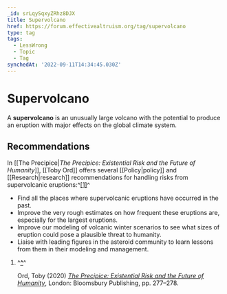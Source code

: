```yaml
---
_id: srLqySqxyZRhz8DJX
title: Supervolcano
href: https://forum.effectivealtruism.org/tag/supervolcano
type: tag
tags:
  - LessWrong
  - Topic
  - Tag
synchedAt: '2022-09-11T14:34:45.030Z'
---
```

# Supervolcano

A **supervolcano** is an unusually large volcano with the potential to produce an eruption with major effects on the global climate system.

Recommendations
---------------

In [[The Precipice|*The Precipice: Existential Risk and the Future of Humanity*]], [[Toby Ord]] offers several [[Policy|policy]] and [[Research|research]] recommendations for handling risks from supervolcanic eruptions:^[\[1\]](#fnxjqcoyeuy58)^

*   Find all the places where supervolcanic eruptions have occurred in the past.
*   Improve the very rough estimates on how frequent these eruptions are, especially for the largest eruptions.
*   Improve our modeling of volcanic winter scenarios to see what sizes of eruption could pose a plausible threat to humanity.
*   Liaise with leading figures in the asteroid community to learn lessons from them in their modeling and management.

1.  ^**[^](#fnrefxjqcoyeuy58)**^
    
    Ord, Toby (2020) [*The Precipice: Existential Risk and the Future of Humanity*](https://en.wikipedia.org/wiki/Special:BookSources/1-5266-0021-8), London: Bloomsbury Publishing, pp. 277–278.